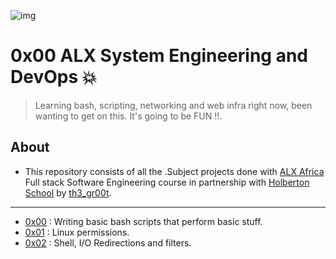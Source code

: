 ![img](https://assets.imaginablefutures.com/media/images/ALX_Logo.max-200x150.png)

# 0x00 ALX System Engineering and DevOps 💥

>Learning bash, scripting, networking and web infra right now, been wanting to get on this. It's going to be FUN !!.

## About

- This repository consists of all the .Subject projects done with [ALX Africa](https://www.alxafrica.com/) Full stack Software Engineering course in partnership with [Holberton School](https://www.holbertonschool.com/) by [th3\_gr00t](https://th3-gr00t.tk/).

---

- [0x00](./0x00-shell_basics) : Writing basic bash scripts that perform basic stuff.
- [0x01](./0x01-shell_permissions) : Linux permissions.
- [0x02](./0x02-shell_redirections) : Shell, I/O Redirections and filters.
